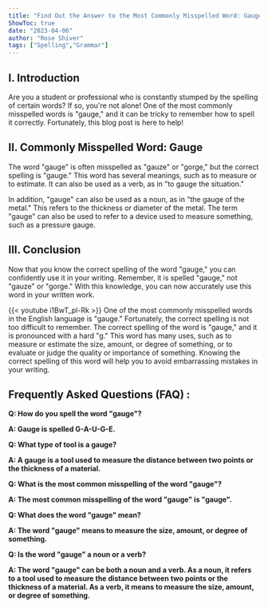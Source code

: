 ```yaml
---
title: "Find Out the Answer to the Most Commonly Misspelled Word: Gauge!"
ShowToc: true 
date: "2023-04-06"
author: "Rose Shiver" 
tags: ["Spelling","Grammar"]
---
```

## I. Introduction
Are you a student or professional who is constantly stumped by the spelling of certain words? If so, you're not alone! One of the most commonly misspelled words is "gauge," and it can be tricky to remember how to spell it correctly. Fortunately, this blog post is here to help!

## II. Commonly Misspelled Word: Gauge
The word "gauge" is often misspelled as "gauze" or "gorge," but the correct spelling is "gauge." This word has several meanings, such as to measure or to estimate. It can also be used as a verb, as in "to gauge the situation." 

In addition, "gauge" can also be used as a noun, as in "the gauge of the metal." This refers to the thickness or diameter of the metal. The term "gauge" can also be used to refer to a device used to measure something, such as a pressure gauge. 

## III. Conclusion
Now that you know the correct spelling of the word "gauge," you can confidently use it in your writing. Remember, it is spelled "gauge," not "gauze" or "gorge." With this knowledge, you can now accurately use this word in your written work.

{{< youtube i1BwT_pl-Rk >}} 
One of the most commonly misspelled words in the English language is "gauge." Fortunately, the correct spelling is not too difficult to remember. The correct spelling of the word is "gauge," and it is pronounced with a hard "g." This word has many uses, such as to measure or estimate the size, amount, or degree of something, or to evaluate or judge the quality or importance of something. Knowing the correct spelling of this word will help you to avoid embarrassing mistakes in your writing.

## Frequently Asked Questions (FAQ) :
**Q: How do you spell the word "gauge"?**

**A: Gauge is spelled G-A-U-G-E.**

**Q: What type of tool is a gauge?**

**A: A gauge is a tool used to measure the distance between two points or the thickness of a material.**

**Q: What is the most common misspelling of the word "gauge"?**

**A: The most common misspelling of the word "gauge" is "gauge".**

**Q: What does the word "gauge" mean?**

**A: The word "gauge" means to measure the size, amount, or degree of something.**

**Q: Is the word "gauge" a noun or a verb?**

**A: The word "gauge" can be both a noun and a verb. As a noun, it refers to a tool used to measure the distance between two points or the thickness of a material. As a verb, it means to measure the size, amount, or degree of something.**





